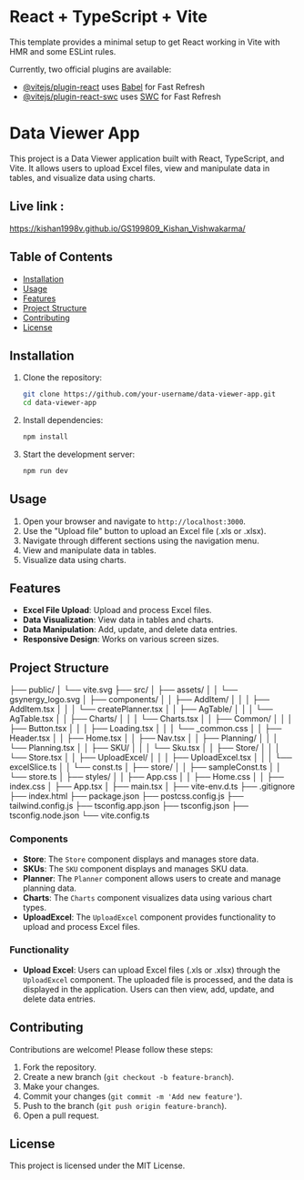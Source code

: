 # React + TypeScript + Vite

This template provides a minimal setup to get React working in Vite with HMR and some ESLint rules.

Currently, two official plugins are available:

- [@vitejs/plugin-react](https://github.com/vitejs/vite-plugin-react/blob/main/packages/plugin-react/README.md) uses [Babel](https://babeljs.io/) for Fast Refresh
- [@vitejs/plugin-react-swc](https://github.com/vitejs/vite-plugin-react-swc) uses [SWC](https://swc.rs/) for Fast Refresh

# Data Viewer App

This project is a Data Viewer application built with React, TypeScript, and Vite. It allows users to upload Excel files, view and manipulate data in tables, and visualize data using charts.

## Live link : 

https://kishan1998v.github.io/GS199809_Kishan_Vishwakarma/

## Table of Contents

- [Installation](#installation)
- [Usage](#usage)
- [Features](#features)
- [Project Structure](#project-structure)
- [Contributing](#contributing)
- [License](#license)

## Installation

1. Clone the repository:
    ```sh
    git clone https://github.com/your-username/data-viewer-app.git
    cd data-viewer-app
    ```

2. Install dependencies:
    ```sh
    npm install
    ```

3. Start the development server:
    ```sh
    npm run dev
    ```

## Usage

1. Open your browser and navigate to `http://localhost:3000`.
2. Use the "Upload file" button to upload an Excel file (.xls or .xlsx).
3. Navigate through different sections using the navigation menu.
4. View and manipulate data in tables.
5. Visualize data using charts.

## Features

- **Excel File Upload**: Upload and process Excel files.
- **Data Visualization**: View data in tables and charts.
- **Data Manipulation**: Add, update, and delete data entries.
- **Responsive Design**: Works on various screen sizes.

## Project Structure
├── public/ 
│   └── vite.svg 
├── src/ 
│   ├── assets/ 
│   │   └── gsynergy_logo.svg 
│   ├── components/ 
│   │   ├── AddItem/ 
│   │   │   ├── AddItem.tsx 
│   │   │   └── createPlanner.tsx 
│   │   ├── AgTable/ 
│   │   │   └── AgTable.tsx 
│   │   ├── Charts/ 
│   │   │   └── Charts.tsx 
│   │   ├── Common/ 
│   │   │   ├── Button.tsx 
│   │   │   ├── Loading.tsx 
│   │   │   └── _common.css 
│   │   ├── Header.tsx 
│   │   ├── Home.tsx 
│   │   ├── Nav.tsx 
│   │   ├── Planning/ 
│   │   │   └── Planning.tsx 
│   │   ├── SKU/ 
│   │   │   └── Sku.tsx 
│   │   ├── Store/ 
│   │   │   └── Store.tsx 
│   │   ├── UploadExcel/ 
│   │   │   ├── UploadExcel.tsx 
│   │   │   └── excelSlice.ts 
│   │   └── const.ts 
│   ├── store/ 
│   │   ├── sampleConst.ts 
│   │   └── store.ts 
│   ├── styles/ 
│   │   ├── App.css 
│   │   ├── Home.css 
│   │   ├── index.css 
│   ├── App.tsx 
│   ├── main.tsx 
│   ├── vite-env.d.ts 
├── .gitignore 
├── index.html 
├── package.json 
├── postcss.config.js 
├── tailwind.config.js 
├── tsconfig.app.json 
├── tsconfig.json 
├── tsconfig.node.json 
└── vite.config.ts

### Components

- **Store**: The `Store` component displays and manages store data.
- **SKUs**: The `SKU` component displays and manages SKU data.
- **Planner**: The `Planner` component allows users to create and manage planning data.
- **Charts**: The `Charts` component visualizes data using various chart types.
- **UploadExcel**: The `UploadExcel` component provides functionality to upload and process Excel files.

### Functionality

- **Upload Excel**: Users can upload Excel files (.xls or .xlsx) through the `UploadExcel` component. The uploaded file is processed, and the data is displayed in the application. Users can then view, add, update, and delete data entries.

## Contributing

Contributions are welcome! Please follow these steps:

1. Fork the repository.
2. Create a new branch (`git checkout -b feature-branch`).
3. Make your changes.
4. Commit your changes (`git commit -m 'Add new feature'`).
5. Push to the branch (`git push origin feature-branch`).
6. Open a pull request.

## License

This project is licensed under the MIT License.
